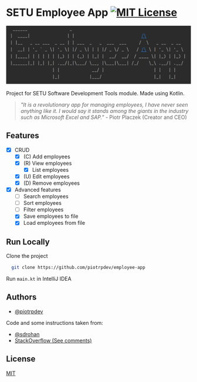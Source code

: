 # SETU Employee App [![MIT License](https://img.shields.io/badge/License-MIT-green.svg)](https://choosealicense.com/licenses/mit/)

![Logo](./.github/logo.png)

Project for SETU Software Development Tools module. Made using Kotlin.

> _"It is a revolutionary app for managing employees, I have never seen anything like it. I would say it stands among the giants in the industry such as Microsoft Excel and SAP."_ - Piotr Placzek (Creator and CEO)

## Features

- [x] CRUD
  - [x] (C) Add employees
  - [x] (R) View employees
    - [x] List employees
  - [x] (U) Edit employees
  - [x] (D) Remove employees
- [x] Advanced features
  - [ ] Search employees
  - [ ] Sort employees
  - [ ] Filter employees
  - [x] Save employees to file
  - [x] Load employees from file

## Run Locally

Clone the project

```bash
  git clone https://github.com/piotrpdev/employee-app
```

Run `main.kt` in IntelliJ IDEA

## Authors

- [@piotrpdev](https://www.github.com/piotrpdev)

Code and some instructions taken from:
- [@sdrohan](https://github.com/sdrohan)
- [StackOverflow (See comments)](https://stackoverflow.com/)


## License

[MIT](https://choosealicense.com/licenses/mit/)




